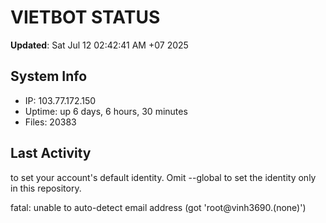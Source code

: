 # VIETBOT STATUS
**Updated**: Sat Jul 12 02:42:41 AM +07 2025

## System Info
- IP: 103.77.172.150
- Uptime: up 6 days, 6 hours, 30 minutes
- Files: 20383

## Last Activity

to set your account's default identity.
Omit --global to set the identity only in this repository.

fatal: unable to auto-detect email address (got 'root@vinh3690.(none)')
